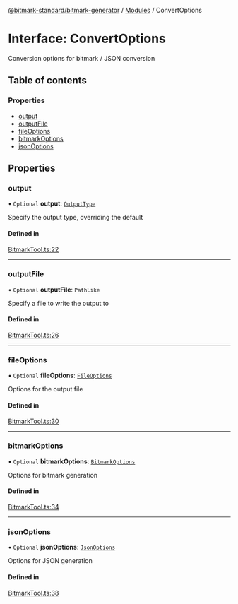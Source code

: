 [@bitmark-standard/bitmark-generator](../API.md) / [Modules](../modules.md) / ConvertOptions

# Interface: ConvertOptions

Conversion options for bitmark / JSON conversion

## Table of contents

### Properties

- [output](ConvertOptions.md#output)
- [outputFile](ConvertOptions.md#outputFile)
- [fileOptions](ConvertOptions.md#fileOptions)
- [bitmarkOptions](ConvertOptions.md#bitmarkOptions)
- [jsonOptions](ConvertOptions.md#jsonOptions)

## Properties

### output

• `Optional` **output**: [`OutputType`](../modules.md#OutputType)

Specify the output type, overriding the default

#### Defined in

[BitmarkTool.ts:22](https://github.com/getMoreBrain/bitmark-generator/blob/a7a40de/src/BitmarkTool.ts#L22)

___

### outputFile

• `Optional` **outputFile**: `PathLike`

Specify a file to write the output to

#### Defined in

[BitmarkTool.ts:26](https://github.com/getMoreBrain/bitmark-generator/blob/a7a40de/src/BitmarkTool.ts#L26)

___

### fileOptions

• `Optional` **fileOptions**: [`FileOptions`](FileOptions.md)

Options for the output file

#### Defined in

[BitmarkTool.ts:30](https://github.com/getMoreBrain/bitmark-generator/blob/a7a40de/src/BitmarkTool.ts#L30)

___

### bitmarkOptions

• `Optional` **bitmarkOptions**: [`BitmarkOptions`](BitmarkOptions.md)

Options for bitmark generation

#### Defined in

[BitmarkTool.ts:34](https://github.com/getMoreBrain/bitmark-generator/blob/a7a40de/src/BitmarkTool.ts#L34)

___

### jsonOptions

• `Optional` **jsonOptions**: [`JsonOptions`](JsonOptions.md)

Options for JSON generation

#### Defined in

[BitmarkTool.ts:38](https://github.com/getMoreBrain/bitmark-generator/blob/a7a40de/src/BitmarkTool.ts#L38)
